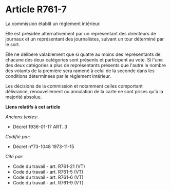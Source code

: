 # Article R761-7

La commission établit un règlement intérieur.

Elle est présidée alternativement par un représentant des directeurs de journaux et un représentant des journalistes, suivant
un tour déterminé par le sort.

Elle ne délibère valablement que si quatre au moins des représentants de chacune des deux catégories sont présents et
participent au vote. Si l'une des deux catégories a plus de représentants présents que l'autre le nombre des votants de la
première sera ramené à celui de la seconde dans les conditions déterminées par le règlement intérieur.

Les décisions de la commission et notamment celles comportant délivrance, renouvellement ou annulation de la carte ne sont
prises qu'à la majorité absolue.

**Liens relatifs à cet article**

_Anciens textes_:

  - Décret  1936-01-17 ART. 3

_Codifié par_:

  - Décret n°73-1048 1973-11-15

_Cité par_:

  - Code du travail - art. R761-21 (VT)
  - Code du travail - art. R761-5 (VT)
  - Code du travail - art. R761-6 (VT)
  - Code du travail - art. R761-9 (VT)
